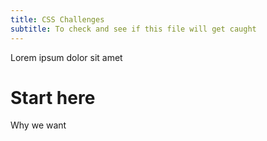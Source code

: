 ```yaml
---
title: CSS Challenges
subtitle: To check and see if this file will get caught
---
```


Lorem ipsum dolor sit amet

# Start here

Why we want
